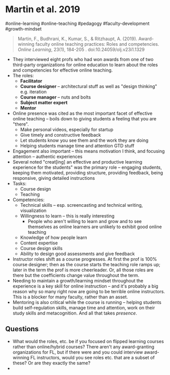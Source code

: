 # Martin et al. 2019 

#online-learning #online-teaching #pedagogy #faculty-development #growth-mindset 

>Martin, F., Budhrani, K., Kumar, S., & Ritzhaupt, A. (2019). Award-winning faculty online teaching practices: Roles and competencies. _Online Learning_, 23(1), 184-205 . doi:10.24059/olj.v23i1.1329  


+ They interviewed eight profs who had won awards from one of two third-party organizations for online education to learn about the roles and competencies for effective online teaching. 
+ The roles: 
    + **Facilitator**
    + **Course designer** – architectural stuff as well as "design thinking" e.g. iteration 
    + **Course manager** – nuts and bolts 
    + **Subject matter expert**
    + **Mentor** 
+ Online presence was cited as the most important facet of effective online teaching – boils down to giving students a feeling that you are "there". 
    + Make personal videos, especially for startup
    + Give timely and constructive feedback
    + Let students know you see them and the work they are doing 
    + Helping students manage time and attention GTD stuff 
+ Engagement also important – this means motivation I think, and focusing attention – authentic experiences 
+ Several noted "creat[ing] an effective and productive learning experience for the students" was the primary role – engaging students, keeping them motivated, providing structure, providing feedback, being responsive, giving detailed instructions
+ Tasks: 
    + Course design
    + Teaching
+ Competencies:
    + Technical skills – esp. screencasting and technical writing, visualization 
    + Willingness to learn – this is really interesting
        + People who aren't willing to learn and grow and to see themselves as online learners are unlikely to exhibit good online teaching
    + Knowledge of how people learn
    + Content expertise
    + Course design skills 
    + Ability to design good assessments and give feedback
+ Instructor roles shift as a course progresses. At first the prof is 100% course designer; then as the course starts the teaching role ramps up; later in the term the prof is more cheerleader. Or, all those roles are there but the coefficients change value throughout the term. 
+ Needing to maintain a growth/learning mindset throughout the experience is a key skill for online instruction – and it's probably a big reason why so many right now are going to be terrible online instructors. This is a blocker for many faculty, rather than an asset. 
+ Mentoring is also critical while the course is running – helping students build self-regulation skills, manage time and attention, work on their study skills and metacognition. And all that takes _presence_. 


## Questions

- What would the roles, etc. be if you focused on flipped learning courses rather than online/hybrid courses? There aren't any award-granting organizations for FL, but if there were and you could interview award-winning FL instructors, would you see roles etc. that are a subset of these? Or are they exactly the same? 
- 